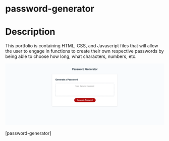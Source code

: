 # password-generator

# Description
This portfolio is containing HTML, CSS, and Javascript files that will allow the user to engage in functions to create their own respective passwords by being able to choose how long, what characters, numbers, etc.

![Portfolio Site](./assets/screenshot.png)

[password-generator]
